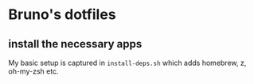 # Bruno's dotfiles

## install the necessary apps

My basic setup is captured in `install-deps.sh` which adds homebrew, z, oh-my-zsh etc.